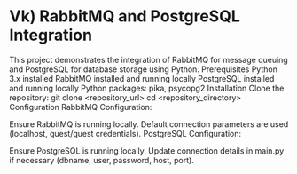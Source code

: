 # Vk) RabbitMQ and PostgreSQL Integration
This project demonstrates the integration of RabbitMQ for message queuing and PostgreSQL for database storage using Python.
Prerequisites
Python 3.x installed
RabbitMQ installed and running locally
PostgreSQL installed and running locally
Python packages: pika, psycopg2 
Installation
Clone the repository:
git clone <repository_url>
cd <repository_directory>
Configuration
RabbitMQ Configuration:

Ensure RabbitMQ is running locally.
Default connection parameters are used (localhost, guest/guest credentials).
PostgreSQL Configuration:

Ensure PostgreSQL is running locally.
Update connection details in main.py if necessary (dbname, user, password, host, port).
